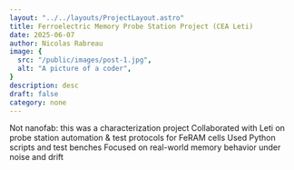 ```yaml
---
layout: "../../layouts/ProjectLayout.astro"
title: Ferroelectric Memory Probe Station Project (CEA Leti)
date: 2025-06-07
author: Nicolas Rabreau
image: {
  src: "/public/images/post-1.jpg",
  alt: "A picture of a coder",
}
description: desc
draft: false
category: none
---
```


Not nanofab: this was a characterization project
Collaborated with Leti on probe station automation & test protocols for FeRAM cells
Used Python scripts and test benches
Focused on real-world memory behavior under noise and drift